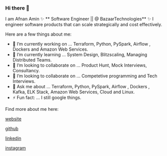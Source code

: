 ### Hi there 👋

I am Afnan Amin ✨ ** Software Engineer || @ BazaarTechnologies** ✨ I engineer software products that can scale strategically and cost effectively.

Here are a few things about me:

- 🔭 I’m currently working on ... Terraform, Python, PySpark, Airflow , Dockers and Amazon Web Services.
- 🌱 I’m currently learning ... System Design, Blitzscaling, Managing Distributed Teams.
- 👯 I’m looking to collaborate on ... Product Hunt, Mock Interviews, Consultancy. 
- 🤔 I’m looking to collaborate on ... Competetive programming and Tech Interviews.
- 💬 Ask me about ... Terraform, Python, PySpark, Airflow , Dockers , Kafka, ELK Stack, Amazon Web Services, Cloud and Linux.
- ⚡ Fun fact: ... I still google things.

Find more about me here:

[website](https://afnanamin.github.io/)

[github](https://github.com/AFNANAMIN)

[linkedin](https://www.linkedin.com/in/afnanamin/)

[instagram](https://www.instagram.com/afnan.amin.ali/)


